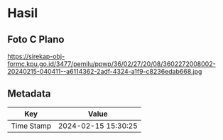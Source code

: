 # Hasil

## Foto C Plano

https://sirekap-obj-formc.kpu.go.id/3477/pemilu/ppwp/36/02/27/20/08/3602272008002-20240215-040411--a6114362-2adf-4324-a1f9-c8236edab668.jpg


## Metadata

| Key        | Value               |
| ---------- | ------------------- |
| Time Stamp | 2024-02-15 15:30:25 |



